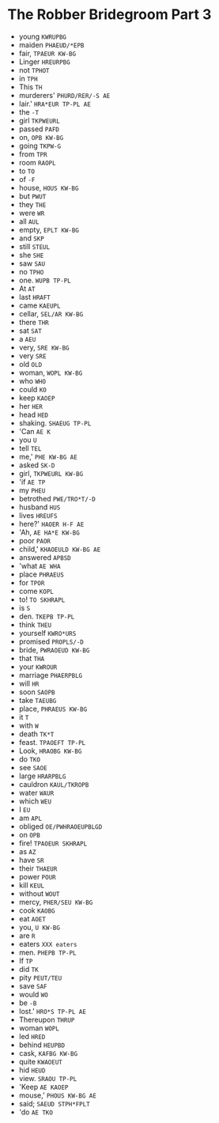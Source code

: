 # The Robber Bridegroom Part 3

* young `KWRUPBG`
* maiden `PHAEUD/*EPB`
* fair, `TPAEUR KW-BG`
* Linger `HREURPBG`
* not `TPHOT`
* in `TPH`
* This `TH`
* murderers' `PHURD/RER/-S AE`
* lair.' `HRA*EUR TP-PL AE`
* the `-T`
* girl `TKPWEURL`
* passed `PAFD`
* on, `OPB KW-BG`
* going `TKPW-G`
* from `TPR`
* room `RAOPL`
* to `TO`
* of `-F`
* house, `HOUS KW-BG`
* but `PWUT`
* they `THE`
* were `WR`
* all `AUL`
* empty, `EPLT KW-BG`
* and `SKP`
* still `STEUL`
* she `SHE`
* saw `SAU`
* no `TPHO`
* one. `WUPB TP-PL`
* At `AT`
* last `HRAFT`
* came `KAEUPL`
* cellar, `SEL/AR KW-BG`
* there `THR`
* sat `SAT`
* a `AEU`
* very, `SRE KW-BG`
* very `SRE`
* old `OLD`
* woman, `WOPL KW-BG`
* who `WHO`
* could `KO`
* keep `KAOEP`
* her `HER`
* head `HED`
* shaking. `SHAEUG TP-PL`
* 'Can `AE K`
* you `U`
* tell `TEL`
* me,' `PHE KW-BG AE`
* asked `SK-D`
* girl, `TKPWEURL KW-BG`
* 'if `AE TP`
* my `PHEU`
* betrothed `PWE/TRO*T/-D`
* husband `HUS`
* lives `HREUFS`
* here?' `HAOER H-F AE`
* 'Ah, `AE HA*E KW-BG`
* poor `PAOR`
* child,' `KHAOEULD KW-BG AE`
* answered `APBSD`
* 'what `AE WHA`
* place `PHRAEUS`
* for `TPOR`
* come `KOPL`
* to! `TO SKHRAPL`
* is `S`
* den. `TKEPB TP-PL`
* think `THEU`
* yourself `KWRO*URS`
* promised `PROPLS/-D`
* bride, `PWRAOEUD KW-BG`
* that `THA`
* your `KWROUR`
* marriage `PHAERPBLG`
* will `HR`
* soon `SAOPB`
* take `TAEUBG`
* place, `PHRAEUS KW-BG`
* it `T`
* with `W`
* death `TK*T`
* feast. `TPAOEFT TP-PL`
* Look, `HRAOBG KW-BG`
* do `TKO`
* see `SAOE`
* large `HRARPBLG`
* cauldron `KAUL/TKROPB`
* water `WAUR`
* which `WEU`
* I `EU`
* am `APL`
* obliged `OE/PWHRAOEUPBLGD`
* on `OPB`
* fire! `TPAOEUR SKHRAPL`
* as `AZ`
* have `SR`
* their `THAEUR`
* power `POUR`
* kill `KEUL`
* without `WOUT`
* mercy, `PHER/SEU KW-BG`
* cook `KAOBG`
* eat `AOET`
* you, `U KW-BG`
* are `R`
* eaters `XXX eaters`
* men. `PHEPB TP-PL`
* If `TP`
* did `TK`
* pity `PEUT/TEU`
* save `SAF`
* would `WO`
* be `-B`
* lost.' `HRO*S TP-PL AE`
* Thereupon `THRUP`
* woman `WOPL`
* led `HRED`
* behind `HEUPBD`
* cask, `KAFBG KW-BG`
* quite `KWAOEUT`
* hid `HEUD`
* view. `SRAOU TP-PL`
* 'Keep `AE KAOEP`
* mouse,' `PHOUS KW-BG AE`
* said; `SAEUD STPH*FPLT`
* 'do `AE TKO`
